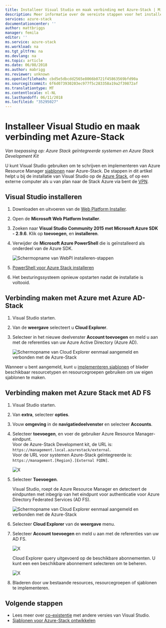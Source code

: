 ```yaml
---
title: Installeer Visual Studio en maak verbinding met Azure-Stack | Microsoft Docs
description: Meer informatie over de vereiste stappen voor het installeren van Visual Studio en maak verbinding met Azure-Stack
services: azure-stack
documentationcenter: ''
author: mattbriggs
manager: femila
editor: ''
ms.service: azure-stack
ms.workload: na
ms.tgt_pltfrm: na
ms.devlang: na
ms.topic: article
ms.date: 06/08/2018
ms.author: mabrigg
ms.reviewer: unknown
ms.openlocfilehash: cbd5e5dbcdd2565e8066b0721f45863569bfd90a
ms.sourcegitcommit: 6f6d073930203ec977f5c283358a19a2f39872af
ms.translationtype: MT
ms.contentlocale: nl-NL
ms.lasthandoff: 06/11/2018
ms.locfileid: "35295027"
---
```

# <a name="install-visual-studio-and-connect-to-azure-stack"></a>Installeer Visual Studio en maak verbinding met Azure-Stack

*Van toepassing op: Azure Stack geïntegreerde systemen en Azure Stack Development Kit*

U kunt Visual Studio gebruiken om te schrijven en implementeren van Azure Resource Manager [sjablonen](azure-stack-arm-templates.md) naar Azure-Stack. De stappen in dit artikel helpt u bij de installatie van Visual Studio op de [Azure Stack](azure-stack-connect-azure-stack.md#connect-to-azure-stack-with-remote-desktop), of op een externe computer als u van plan naar de Stack Azure via bent de [VPN](azure-stack-connect-azure-stack.md#connect-to-azure-stack-with-vpn).

## <a name="install-visual-studio"></a>Visual Studio installeren

1. Downloaden en uitvoeren van de [Web Platform Installer](https://www.microsoft.com/web/downloads/platform.aspx).  

2. Open de **Microsoft Web Platform Installer**.

3. Zoeken naar **Visual Studio Community 2015 met Microsoft Azure SDK - 2.9.6**. Klik op **toevoegen**, en **installeren**.

4. Verwijder de **Microsoft Azure PowerShell** die is geïnstalleerd als onderdeel van de Azure SDK.

    ![Schermopname van WebPI installeren-stappen](./media/azure-stack-install-visual-studio/image1.png) 

5. [PowerShell voor Azure Stack installeren](azure-stack-powershell-install.md)

6. Het besturingssysteem opnieuw opstarten nadat de installatie is voltooid.

## <a name="connect-to-azure-stack-with-azure-ad"></a>Verbinding maken met Azure met Azure AD-Stack

1. Visual Studio starten.

2. Van de **weergave** selecteert u **Cloud Explorer**.

3. Selecteer in het nieuwe deelvenster **Account toevoegen** en meld u aan met de referenties van uw Azure Active Directory (Azure AD).  

    ![Schermopname van Cloud Explorer eenmaal aangemeld en verbonden met de Azure-Stack](./media/azure-stack-install-visual-studio/image2.png)

Wanneer u bent aangemeld, kunt u [implementeren sjablonen](azure-stack-deploy-template-visual-studio.md) of blader beschikbaar resourcetypen en resourcegroepen gebruiken om uw eigen sjablonen te maken.  

## <a name="connect-to-azure-stack-with-ad-fs"></a>Verbinding maken met Azure Stack met AD FS

1. Visual Studio starten.

2. Van **extra**, selecteer **opties**.

3. Vouw **omgeving** in de **navigatiedeelvenster** en selecteer **Accounts**.

4. Selecteer **toevoegen**, en voer de gebruiker Azure Resource Manager-eindpunt.  
  Voor de Azure-Stack Development kit, de URL is: `https://management.local.azurestack/external`.  
  Voor de URL voor systemen Azure-Stack geïntegreerde is: `https://management.[Region}.[External FQDN]`.

    ![X](./media/azure-stack-install-visual-studio/image5.png)

5. Selecteer **Toevoegen**.  

    Visual Studio, roept de Azure Resource Manager en detecteert de eindpunten met inbegrip van het eindpunt voor authenticatie voor Azure Directory Federated Services (AD FS).

    ![Schermopname van Cloud Explorer eenmaal aangemeld en verbonden met de Azure-Stack](./media/azure-stack-install-visual-studio/image6.png)

6. Selecteer **Cloud Explorer** van de **weergave** menu.
7. Selecteer **Account toevoegen** en meld u aan met de referenties van uw AD FS.  

    ![X](./media/azure-stack-install-visual-studio/image7.png)

    Cloud Explorer query uitgevoerd op de beschikbare abonnementen. U kunt een een beschikbare abonnement selecteren om te beheren.

    ![X](./media/azure-stack-install-visual-studio/image8.png)

8. Bladeren door uw bestaande resources, resourcegroepen of sjablonen te implementeren.

## <a name="next-steps"></a>Volgende stappen

 - Lees meer over [co-existentie](https://msdn.microsoft.com/library/ms246609.aspx) met andere versies van Visual Studio.
 - [Sjablonen voor Azure-Stack ontwikkelen](azure-stack-develop-templates.md)